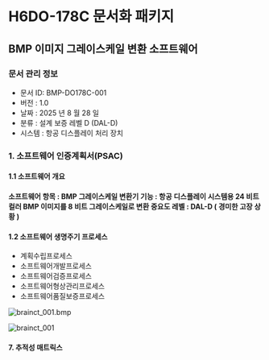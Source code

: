 # H6DO-178C 문서화 패키지 
## BMP 이미지 그레이스케일 변환 소프트웨어 
### 문서 관리 정보 
- 문서 ID: BMP-DO178C-001
- 버전 : 1.0
- 날짜 : 2025 년 8 월 28 일
- 분류 : 설계 보증 레벨 D (DAL-D)
- 시스템 : 항공 디스플레이 처리 장치

### 1. 소프트웨어 인증계획서(PSAC)
#### 1.1 소프트웨어 개요
#### 소프트웨어 항목 : BMP 그레이스케일 변환기 기능 : 항공 디스플레이 시스템용 24 비트 컬러 BMP 이미지를 8 비트 그레이스케일로 변환 중요도 레벨 : DAL-D ( 경미한 고장 상황 )


#### 1.2 소프트웨어 생명주기 프로세스

- 계획수립프로세스
- 소프트웨어개발프로세스
- 소프트웨어검증프로세스
- 소프트웨어형상관리프로세스
- 소프트웨어품질보증프로세스



![brainct_001.bmp](https://github.com/user-attachments/files/22016316/brainct_001.bmp)



![brainct_001](https://github.com/user-attachments/assets/27670251-b35d-4574-a659-d2e9c46b6475)


#### 7. 추적성 매트릭스
